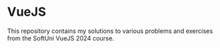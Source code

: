 # VueJS
This repository contains my solutions to various problems and exercises from the SoftUni VueJS 2024 course.
